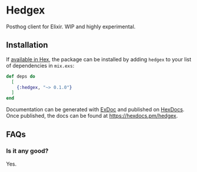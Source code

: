 # Hedgex

Posthog client for Elixir.  WIP and highly experimental.

## Installation

If [available in Hex](https://hex.pm/docs/publish), the package can be installed
by adding `hedgex` to your list of dependencies in `mix.exs`:

```elixir
def deps do
  [
    {:hedgex, "~> 0.1.0"}
  ]
end
```

Documentation can be generated with [ExDoc](https://github.com/elixir-lang/ex_doc)
and published on [HexDocs](https://hexdocs.pm). Once published, the docs can
be found at <https://hexdocs.pm/hedgex>.

## FAQs

### Is it any good?

Yes.
